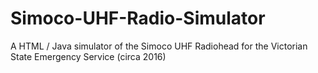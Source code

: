 # Simoco-UHF-Radio-Simulator
A HTML / Java simulator of the Simoco UHF Radiohead for the Victorian State Emergency Service (circa 2016)

